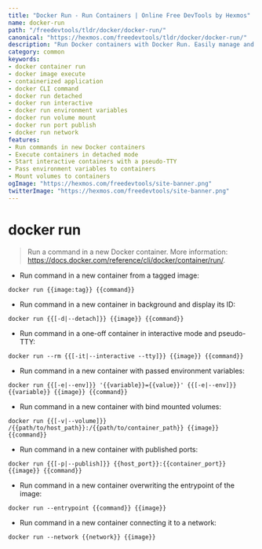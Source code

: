 ```yaml
---
title: "Docker Run - Run Containers | Online Free DevTools by Hexmos"
name: docker-run
path: "/freedevtools/tldr/docker/docker-run/"
canonical: "https://hexmos.com/freedevtools/tldr/docker/docker-run/"
description: "Run Docker containers with Docker Run. Easily manage and execute commands within isolated environments. Free online tool, no registration required."
category: common
keywords:
- docker container run
- docker image execute
- containerized application
- docker CLI command
- docker run detached
- docker run interactive
- docker run environment variables
- docker run volume mount
- docker run port publish
- docker run network
features:
- Run commands in new Docker containers
- Execute containers in detached mode
- Start interactive containers with a pseudo-TTY
- Pass environment variables to containers
- Mount volumes to containers
ogImage: "https://hexmos.com/freedevtools/site-banner.png"
twitterImage: "https://hexmos.com/freedevtools/site-banner.png"
---
```


# docker run

> Run a command in a new Docker container.
> More information: <https://docs.docker.com/reference/cli/docker/container/run/>.

- Run command in a new container from a tagged image:

`docker run {{image:tag}} {{command}}`

- Run command in a new container in background and display its ID:

`docker run {{[-d|--detach]}} {{image}} {{command}}`

- Run command in a one-off container in interactive mode and pseudo-TTY:

`docker run --rm {{[-it|--interactive --tty]}} {{image}} {{command}}`

- Run command in a new container with passed environment variables:

`docker run {{[-e|--env]}} '{{variable}}={{value}}' {{[-e|--env]}} {{variable}} {{image}} {{command}}`

- Run command in a new container with bind mounted volumes:

`docker run {{[-v|--volume]}} /{{path/to/host_path}}:/{{path/to/container_path}} {{image}} {{command}}`

- Run command in a new container with published ports:

`docker run {{[-p|--publish]}} {{host_port}}:{{container_port}} {{image}} {{command}}`

- Run command in a new container overwriting the entrypoint of the image:

`docker run --entrypoint {{command}} {{image}}`

- Run command in a new container connecting it to a network:

`docker run --network {{network}} {{image}}`
